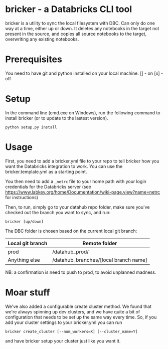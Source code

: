 # bricker - a Databricks CLI tool

bricker is a utility to sync the local filesystem with DBC. Can only do one way at a time, either up or down. It deletes any notebooks in the target not present in the source, and copies all source notebooks to the target, overwriting any existing notebooks.

# Prerequisites

You need to have git and python installed on your local machine.
[] - on
[x] - off

# Setup

In the command line (cmd.exe on Windows), run the following command to install bricker (or to update to the lastest version).
```
python setup.py install
```

# Usage

First, you need to add a bricker.yml file to your repo to tell bricker how you want the Databricks integration to work. You can use the bricker.template.yml as a starting point.

You then need to add a `_netrc` file to your home path with your login credentials for the Databricks server (see https://www.labkey.org/home/Documentation/wiki-page.view?name=netrc for instructions)

Then, to run, simply go to your datahub repo folder, make sure you've checked out the branch you want to sync, and run:
```
bricker [up/down]
```

The DBC folder is chosen based on the current local git branch:

Local git branch | Remote folder
-----------------|--------------
prod             | /datahub_prod/
Anything else    | /datahub_branches/[local branch name]

NB: a confirmation is need to push to prod, to avoid unplanned madness.

# Moar stuff

We've also added a configurable create cluster method. We found that we're always spinning up dev clusters, and we have quite a bit of configuration that needs to be set up the same way every time. So, if you add your cluster settings to your bricker.yml you can run
```
bricker create_cluster [--num_workers=X] [--cluster_name=Y]
```
and have bricker setup your cluster just like you want it.
